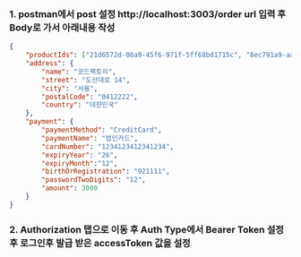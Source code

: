 ### 1. postman에서 post 설정 http://localhost:3003/order url 입력 후 Body로 가서 아래내용 작성
```json
{
    "productIds": ["21d6572d-00a9-45f6-971f-5ff68bd1715c", "8ec791a9-aa41-40c6-abc7-bcf3fd1a51a5"],
    "address": {
        "name": "코드팩토리",
        "street": "도산대로 14",
        "city": "서울",
        "postalCode": "0412222",
        "country": "대한민국"
    },
    "payment": {
        "paymentMethod": "CreditCard",
        "paymentName": "법인카드",
        "cardNumber": "1234123412341234",
        "expiryYear": "26",
        "expiryMonth":"12",
        "birthOrRegistration": "921111",
        "passwordTwoDigits": "12",
        "amount": 3000
    }
}
```

### 2. Authorization 탭으로 이동 후 Auth Type에서 Bearer Token 설정 후 로그인후 발급 받은 accessToken 값을 설정